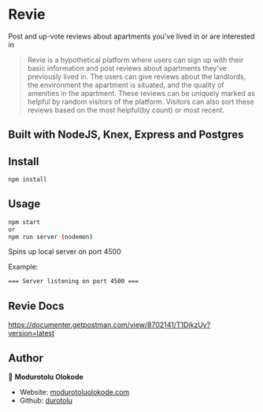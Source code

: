 # Revie
Post and up-vote reviews about apartments you've lived in or are interested in

> Revie is a hypothetical platform where users can sign up with their basic information and post reviews about apartments they've previously lived in.
> The users can give reviews about the landlords, the environment the apartment is situated, and the quality of amenities in the apartment. 
> These reviews can be uniquely marked as helpful by random visitors of the platform.
> Visitors can also sort these reviews based on the most helpful(by count) or most recent.

## Built with NodeJS, Knex, Express and Postgres

## Install

```sh
npm install
```

## Usage

```sh
npm start
or
npm run server (nodemon)
```

Spins up local server on port 4500

Example:

```sh
=== Server listening on port 4500 ===
```

## Revie Docs

https://documenter.getpostman.com/view/8702141/T1DjkzUy?version=latest

## Author

👤 **Modurotolu Olokode**

- Website: [modurotoluolokode.com](http://modurotoluolokode.com/)
- Github: [durotolu](https://github.com/durotolu)

